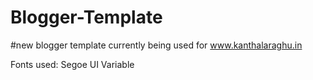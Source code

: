 # Blogger-Template

#new blogger template currently being used for www.kanthalaraghu.in

Fonts used: Segoe UI Variable
